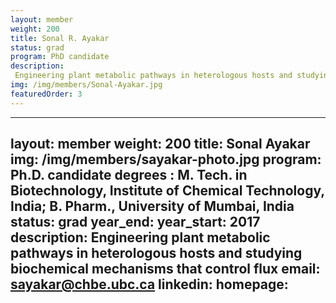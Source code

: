 ```yaml
---
layout: member
weight: 200
title: Sonal R. Ayakar
status: grad
program: PhD candidate
description: 
 Engineering plant metabolic pathways in heterologous hosts and studying biochemical mechanisms that control flux
img: /img/members/Sonal-Ayakar.jpg
featuredOrder: 3
---
```



---
layout: member
weight: 200
title: Sonal Ayakar
img: /img/members/sayakar-photo.jpg
program: Ph.D. candidate
degrees : M. Tech. in Biotechnology, Institute of Chemical Technology, India; B. Pharm., University of Mumbai, India
status: grad
year_end: 
year_start: 2017
description: Engineering plant metabolic pathways in heterologous hosts and studying biochemical mechanisms that control flux
email: sayakar@chbe.ubc.ca
linkedin: 
homepage: 
---


